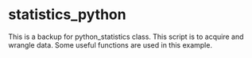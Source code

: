# statistics_python
This is a backup for python_statistics class. This script is to acquire and wrangle data. Some useful functions are used in this example.
